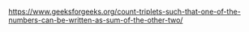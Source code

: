 https://www.geeksforgeeks.org/count-triplets-such-that-one-of-the-numbers-can-be-written-as-sum-of-the-other-two/